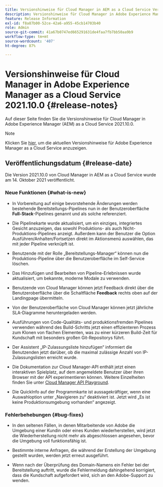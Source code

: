 ```yaml
---
title: Versionshinweise für Cloud Manager in AEM as a Cloud Service Version 2021.10.0
description: Versionshinweise für Cloud Manager in Adobe Experience Manager (AEM) as a Cloud Service Version 2021.10.0
feature: Release Information
exl-id: f8a87b00-52ce-42a6-a955-45cb14703b40
role: Admin
source-git-commit: 41a67b0747ed665291631de4faa7fb7bb50aa9b9
workflow-type: tm+mt
source-wordcount: '407'
ht-degree: 87%

---
```


# Versionshinweise für Cloud Manager in Adobe Experience Manager as a Cloud Service 2021.10.0 {#release-notes}

Auf dieser Seite finden Sie die Versionshinweise für Cloud Manager in Adobe Experience Manager (AEM) as a Cloud Service 2021.10.0.

>[!NOTE]
>Klicken Sie [hier](https://experienceleague.adobe.com/de/docs/experience-manager-cloud-service/content/release-notes/release-notes/release-notes-current), um die aktuellen Versionshinweise für Adobe Experience Manager as a Cloud Service anzuzeigen.

## Veröffentlichungsdatum {#release-date}

Die Version 2021.10.0 von Cloud Manager in AEM as a Cloud Service wurde am 14. Oktober 2021 veröffentlicht.


### Neue Funktionen {#what-is-new}

* In Vorbereitung auf einige bevorstehende Änderungen werden bestehende Bereitstellungs-Pipelines nun in der Benutzeroberfläche **Full-Stack**-Pipelines genannt und als solche referenziert.

* Die Pipelinekarte wurde aktualisiert, um ein einziges, integriertes Gesicht anzuzeigen, das sowohl Produktions- als auch Nicht-Produktions-Pipelines anzeigt. Außerdem kann der Benutzer die Option Ausführen/Anhalten/Fortsetzen direkt im Aktionsmenü auswählen, das mit jeder Pipeline verknüpft ist.

* Benutzende mit der Rolle „Bereitstellungs-Manager“ können nun die Produktions-Pipeline über die Benutzeroberfläche im Self-Service löschen.

* Das Hinzufügen und Bearbeiten von Pipeline-Erlebnissen wurde aktualisiert, um bekannte, moderne Modale zu verwenden.

* Benutzende von Cloud Manager können jetzt Feedback direkt über die Benutzeroberfläche über die Schaltfläche **Feedback** rechts oben auf der Landingpage übermitteln.

* Von der Benutzeroberfläche von Cloud Manager können jetzt jährliche SLA-Diagramme heruntergeladen werden.

* Ausführungen von Code-Qualitäts- und produktionsfremden Pipelines verwenden während des Build-Schritts jetzt einen effizienteren Prozess zum Klonen von flachen Elementen, was zu einer kürzeren Build-Zeit für Kundschaft mit besonders großen Git-Repositorys führt.

* Der Assistent „IP-Zulassungsliste hinzufügen“ informiert die Benutzenden jetzt darüber, ob die maximal zulässige Anzahl von IP-Zulassungslisten erreicht wurde.

* Die Dokumentation zur Cloud Manager-API enthält jetzt einen interaktiven Spielplatz, auf dem angemeldete Benutzer über ihren Browser mit der API experimentieren können. Weitere Einzelheiten finden Sie unter [Cloud Manager API Playground](https://developer.adobe.com/experience-cloud/cloud-manager/reference/playground/).

* Die QuickInfo auf der Programmkarte ist aussagekräftiger, wenn eine Auswahloption unter „Navigieren zu“ deaktiviert ist. Jetzt wird „Es ist keine Produktionsumgebung vorhanden“ angezeigt.

### Fehlerbehebungen {#bug-fixes}

* In den seltenen Fällen, in denen Mitarbeitende von Adobe die Umgebung einer Kundin oder eines Kunden wiederherstellen, wird jetzt die Wiederherstellung nicht mehr als abgeschlossen angesehen, bevor die Umgebung voll funktionsfähig ist.

* Bestimmte interne Anfragen, die während der Erstellung der Umgebung gestellt wurden, werden jetzt erneut ausgeführt.

* Wenn nach der Überprüfung des Domain-Namens ein Fehler bei der Bereitstellung auftritt, wurde die Fehlermeldung dahingehend korrigiert, dass die Kundschaft aufgefordert wird, sich an den Adobe-Support zu wenden.


